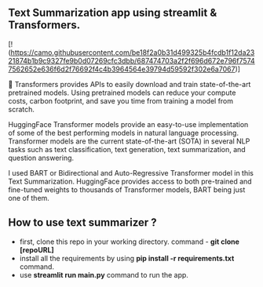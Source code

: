 ## Text Summarization app using streamlit & Transformers.
[!(https://camo.githubusercontent.com/be18f2a0b31d499325b4fcdb1f12da2321874b1b9c9327fe9b0d07269cfc3dbb/687474703a2f2f696d672e796f75747562652e636f6d2f76692f4c4b3964564e39794d59592f302e6a7067)]

🤗 Transformers provides APIs to easily download and train state-of-the-art pretrained models. Using pretrained models can reduce your compute costs, carbon footprint, and save you time from training a model from scratch.

HuggingFace Transformer models provide an easy-to-use implementation of some of the best performing models in natural language processing. Transformer models are the current state-of-the-art (SOTA) in several NLP tasks such as text classification, text generation, text summarization, and question answering. 

I used BART or Bidirectional and Auto-Regressive Transformer model in this Text Summarization. HuggingFace provides access to both pre-trained and fine-tuned weights to thousands of Transformer models, BART being just one of them.

## How to use text summarizer ?
- first, clone this repo in your working directory. command - **git clone [repoURL]**
- install all the requirements by using **pip install -r requirements.txt** command.
- use **streamlit run main.py** command to run the app.
